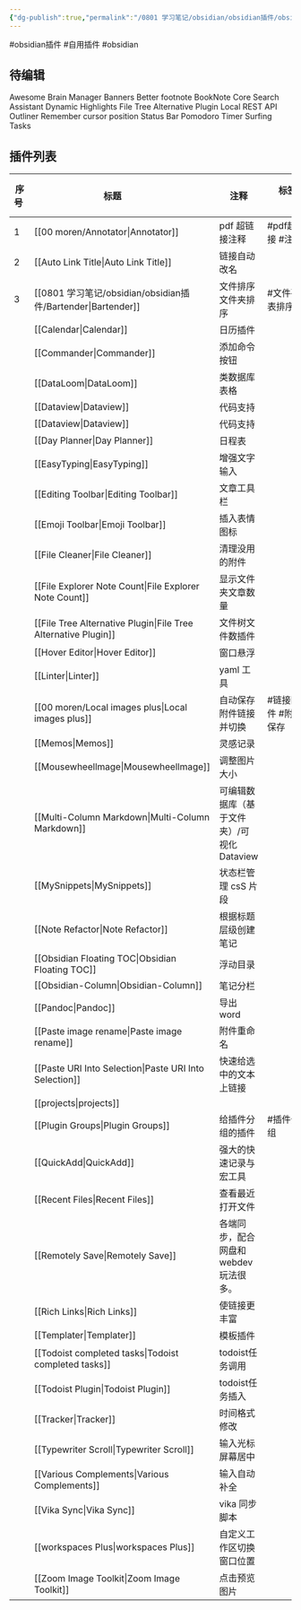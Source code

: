 ```yaml
---
{"dg-publish":true,"permalink":"/0801 学习笔记/obsidian/obsidian插件/obsidian插件合集及教程导航/","dgPassFrontmatter":true,"noteIcon":""}
---
```


#obsidian插件 #自用插件 #obsidian 
## 待编辑
Awesome Brain Manager
Banners
Better footnote
BookNote
Core Search Assistant
Dynamic Highlights
File Tree Alternative
Plugin
Local REST API
Outliner
Remember cursor position
Status Bar Pomodoro
Timer
Surfing
Tasks

## 插件列表
|序 <br> 号  |标题     |注释|标签        |等级       |
|---|---|---|---|---|
|1|[[00 moren/Annotator\|Annotator]]|pdf 超链接注释|#pdf超链接 #注释 |🌟 |
|2 | [[Auto Link Title\|Auto Link Title]] |链接自动改名 |  |🌟 |
|3|[[0801 学习笔记/obsidian/obsidian插件/Bartender\|Bartender]] |文件排序文件夹排序|#文件列表排序|4🌟 |  |
|  |[[Calendar\|Calendar]]|日历插件 |  |🌟|
| |[[Commander\|Commander]] |添加命令按钮|  |🌟|
| |[[DataLoom\|DataLoom]]|类数据库表格|  |🌟 |
|  |[[Dataview\|Dataview]]|代码支持 |  |🌟|
|  |[[Dataview\|Dataview]]|代码支持 |  |🌟|
|  |[[Day Planner\|Day Planner]] |日程表|  |🌟|
|  |[[EasyTyping\|EasyTyping]]|增强文字输入 |  |🌟|
|  |[[Editing Toolbar\|Editing Toolbar]]|文章工具栏 |  |🌟|
|  |[[Emoji Toolbar\|Emoji Toolbar]]|插入表情图标|  |🌟|
|  |[[File Cleaner\|File Cleaner]]|清理没用的附件|  |🌟|
|  |[[File Explorer Note Count\|File Explorer Note Count]]|显示文件夹文章数量|  |🌟|
|  |[[File Tree Alternative Plugin\|File Tree Alternative Plugin]]|文件树文件数插件|  |🌟|
|  |[[Hover Editor\|Hover Editor]]|窗口悬浮|  |🌟|
|  | [[Linter\|Linter]] |yaml 工具|  |🌟 |
|  |[[00 moren/Local images plus\|Local images plus]]|自动保存附件链接并切换|#链接附件 #附件保存|4🌟|
|  |[[Memos\|Memos]] |灵感记录 |  |🌟|
|  |[[Mousewheellmage\|Mousewheellmage]]|调整图片大小|  |🌟 |
|  |[[Multi-Column Markdown\|Multi-Column Markdown]]|可编辑数据库（基于文件夹）/可视化 Dataview|  |4🌟|
|  |[[MySnippets\|MySnippets]]|状态栏管理 csS 片段|  |🌟|
|  |[[Note Refactor\|Note Refactor]]|根据标题层级创建笔记|  |🌟|
|  |[[Obsidian Floating TOC\|Obsidian Floating TOC]]|浮动目录|  |🌟|
|  |[[Obsidian-Column\|Obsidian-Column]]|笔记分栏|  |🌟|
|  |[[Pandoc\|Pandoc]]|导出word|  |🌟|
|  |[[Paste image rename\|Paste image rename]]|附件重命名|  |🌟|
|  |[[Paste URI Into Selection\|Paste URI Into Selection]]|快速给选中的文本上链接|  |🌟|
|  |[[projects\|projects]]|  |  |🌟 |
|  |[[Plugin Groups\|Plugin Groups]]|给插件分组的插件|#插件分组|3🌟|
|  |[[QuickAdd\|QuickAdd]]|强大的快速记录与宏工具|  |5🌟 |
|  |[[Recent Files\|Recent Files]]|查看最近打开文件|  |🌟 |
|  |[[Remotely Save\|Remotely Save]]|各端同步，配合网盘和webdev玩法很多。|  |🌟|
|  |[[Rich Links\|Rich Links]]|使链接更丰富|  |🌟|
|  |[[Templater\|Templater]]|模板插件 |  |🌟|
|  |[[Todoist completed tasks\|Todoist completed tasks]]|todoist任务调用|  |🌟|
|  |[[Todoist Plugin\|Todoist Plugin]]|todoist任务插入 |  |🌟|
|  |[[Tracker\|Tracker]]|时间格式修改|  |🌟|
|  |[[Typewriter Scroll\|Typewriter Scroll]]|输入光标屏幕居中|  |🌟|
|  |[[Various Complements\|Various Complements]]|输入自动补全|  |🌟|
|  |[[Vika Sync\|Vika Sync]]|vika 同步脚本 |  |🌟|
|  |[[workspaces Plus\|workspaces Plus]]|自定义工作区切换窗口位置 |  |🌟 |
|  |[[Zoom Image Toolkit\|Zoom Image Toolkit]] |点击预览图片 |  |🌟|

   

